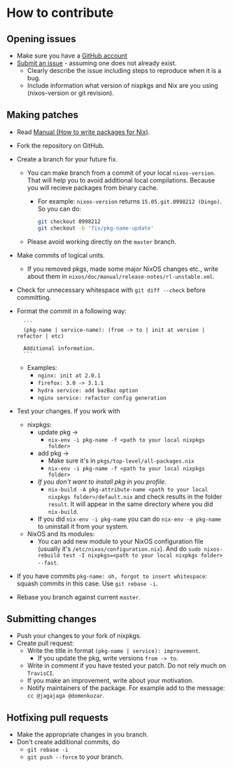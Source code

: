 # How to contribute

## Opening issues

* Make sure you have a [GitHub account](https://github.com/signup/free)
* [Submit an issue](https://github.com/NixOS/nixpkgs/issues) - assuming one does not already exist.
  * Clearly describe the issue including steps to reproduce when it is a bug.
  * Include information what version of nixpkgs and Nix are you using (nixos-version or git revision).

## Making patches

* Read [Manual (How to write packages for Nix)](https://nixos.org/nixpkgs/manual/).
* Fork the repository on GitHub.
* Create a branch for your future fix.
  * You can make branch from a commit of your local `nixos-version`. That will help you to avoid additional local compilations. Because you will recieve packages from binary cache.
    * For example: `nixos-version` returns `15.05.git.0998212 (Dingo)`. So you can do:

        ```bash
        git checkout 0998212
        git checkout -b 'fix/pkg-name-update'
        ```
  * Please avoid working directly on the `master` branch.
* Make commits of logical units. 
  * If you removed pkgs, made some major NixOS changes etc., write about them in `nixos/doc/manual/release-notes/rl-unstable.xml`.
* Check for unnecessary whitespace with `git diff --check` before committing.
* Format the commit in a following way:

        ```
        (pkg-name | service-name): (from -> to | init at version | refactor | etc)

        Additional information.
        ```
  * Examples:
    * `nginx: init at 2.0.1`
    * `firefox: 3.0 -> 3.1.1`
    * `hydra service: add bazBaz option`
    * `nginx service: refactor config generation`
* Test your changes. If you work with
  * nixpkgs:
    * update pkg -> 
      * `nix-env -i pkg-name -f <path to your local nixpkgs folder>`
    * add pkg -> 
      * Make sure it's in `pkgs/top-level/all-packages.nix`
      * `nix-env -i pkg-name -f <path to your local nixpkgs folder>`
    * _If you don't want to install pkg in you profile_. 
      * `nix-build -A pkg-attribute-name <path to your local nixpkgs folder>/default.nix` and check results in the folder `result`. It will appear in the same directory where you did `nix-build`.
    * If you did `nix-env -i pkg-name` you can do `nix-env -e pkg-name` to uninstall it from your system.
  * NixOS and its modules:
    * You can add new module to your NixOS configuration file (usually it's `/etc/nixos/configuration.nix`).
    And do `sudo nixos-rebuild test -I nixpkgs=<path to your local nixpkgs folder> --fast`.
* If you have commits `pkg-name: oh, forgot to insert whitespace`: squash commits in this case. Use `git rebase -i`.
* Rebase you branch against current `master`.

## Submitting changes

* Push your changes to your fork of nixpkgs.
* Create pull request:
  * Write the title in format `(pkg-name | service): improvement`.
    * If you update the pkg, write versions `from -> to`.
  * Write in comment if you have tested your patch. Do not rely much on `TravisCI`.
  * If you make an improvement, write about your motivation.
  * Notify maintainers of the package. For example add to the message: `cc @jagajaga @domenkozar`.

## Hotfixing pull requests

* Make the appropriate changes in you branch.
* Don't create additional commits, do
  * `git rebase -i`
  * `git push --force` to your branch.
